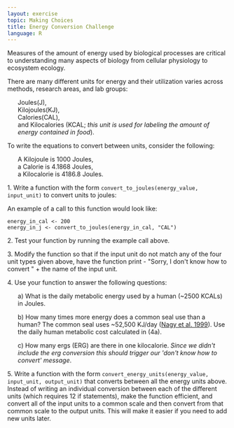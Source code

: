 ```yaml
---
layout: exercise
topic: Making Choices
title: Energy Conversion Challenge
language: R
---
```

<style type="text/css">
    ul { list-style-type: none; }
</style>

Measures of the amount of energy used by biological processes are critical to
understanding many aspects of biology from cellular physiology to ecosystem
ecology.

There are many different units for energy and their utilization varies across methods, research areas, and lab groups:
- Joules(J),
- Kilojoules(KJ),
- Calories(CAL),
- and Kilocalories (KCAL; *this unit is used for labeling the amount of energy contained in food*).

To write the equations to convert between units, consider the following:
- A Kilojoule is 1000 Joules,
- a Calorie is 4.1868 Joules,
- a Kilocalorie is 4186.8 Joules.


1\. Write a function with the form `convert_to_joules(energy_value, input_unit)` to convert units to joules:

  An example of a call to this function would look like:

  ```
  energy_in_cal <- 200
  energy_in_j <- convert_to_joules(energy_in_cal, "CAL")
  ```

2\. Test your function by running the example call above.

3\. Modify the function so that if the input unit do not match any of the four unit types given above, have the
function print - "Sorry, I don't know how to convert " + the name of the input unit.

4\. Use your function to answer the following questions:

  - a) What is the daily metabolic energy used by a human (~2500 KCALs) in Joules.

  - b) How many times more energy does a common seal use than a human? The common  seal uses ~52,500 KJ/day ([Nagy et al. 1999](http://www.annualreviews.org/doi/abs/10.1146/annurev.nutr.19.1.247)). Use the daily human metabolic cost calculated in (4a).

  - c) How many ergs (ERG) are there in one kilocalorie. *Since we didn't include the erg conversion this should trigger our 'don't know how to convert' message*.

5\. Write a function with the form `convert_energy_units(energy_value, input_unit, output_unit)` that converts between all the energy units above.
Instead of writing an individual conversion between each of the different units (which requires 12 if statements), make the function efficient, and convert all of the input units to a common scale and then convert from that common scale to the output units. This will make it easier if you need to add new units later.
